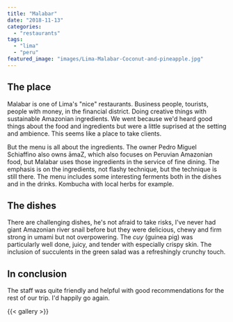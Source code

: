 ```yaml
---
title: "Malabar"
date: "2018-11-13"
categories: 
  - "restaurants"
tags: 
  - "lima"
  - "peru"
featured_image: "images/Lima-Malabar-Coconut-and-pineapple.jpg"
---
```

## The place

Malabar is one of Lima's "nice" restaurants. Business people,
tourists, people with money, in the financial district. Doing creative
things with sustainable Amazonian ingredients. We went because we'd
heard good things about the food and ingredients but were a little
suprised at the setting and ambience. This seems like a place to take
clients.

But the menu is all about the ingredients. The owner Pedro Miguel
Schiaffino also owns āmaZ, which also focuses on Peruvian Amazonian
food, but Malabar uses those ingredients in the service of fine
dining. The emphasis is on the ingredients, not flashy technique, but
the technique is still there. The menu includes some interesting
ferments both in the dishes and in the drinks. Kombucha with local
herbs for example.

## The dishes

There are challenging dishes, he's not afraid to take risks, I've
never had giant Amazonian river snail before but they were delicious,
chewy and firm strong in umami but not overpowering. The _cuy_ (guinea
pig) was particularly well done, juicy, and tender with especially
crispy skin. The inclusion of succulents in the green salad was a
refreshingly crunchy touch.

## In conclusion

The staff was quite friendly and helpful with good recommendations for
the rest of our trip. I'd happily go again.

{{< gallery >}}
